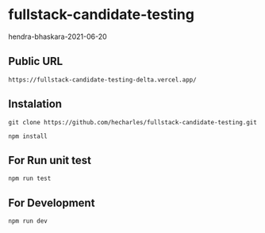 # fullstack-candidate-testing

hendra-bhaskara-2021-06-20

## Public URL

```
https://fullstack-candidate-testing-delta.vercel.app/

```

## Instalation

```
git clone https://github.com/hecharles/fullstack-candidate-testing.git

npm install

```

## For Run unit test

```
npm run test

```

## For Development

```
npm run dev

```
